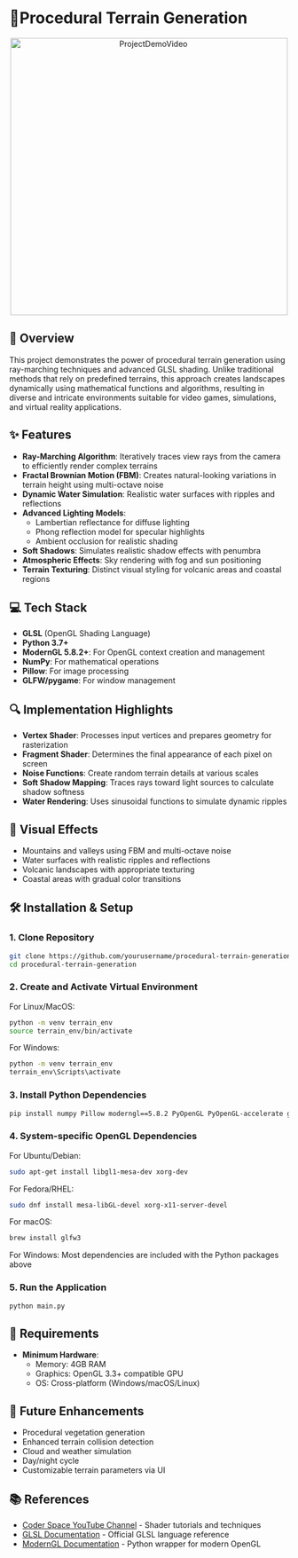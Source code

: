 
# 🚀Procedural Terrain Generation

<p align="center">
  <img src="https://github.com/user-attachments/assets/0744cf99-e4f8-468d-b392-6ae13b7bd503" width="500" alt="ProjectDemoVideo">
</p>

## 🌄 Overview

This project demonstrates the power of procedural terrain generation using ray-marching techniques and advanced GLSL shading. Unlike traditional methods that rely on predefined terrains, this approach creates landscapes dynamically using mathematical functions and algorithms, resulting in diverse and intricate environments suitable for video games, simulations, and virtual reality applications.

## ✨ Features

- **Ray-Marching Algorithm**: Iteratively traces view rays from the camera to efficiently render complex terrains
- **Fractal Brownian Motion (FBM)**: Creates natural-looking variations in terrain height using multi-octave noise
- **Dynamic Water Simulation**: Realistic water surfaces with ripples and reflections
- **Advanced Lighting Models**:
  - Lambertian reflectance for diffuse lighting
  - Phong reflection model for specular highlights
  - Ambient occlusion for realistic shading
- **Soft Shadows**: Simulates realistic shadow effects with penumbra
- **Atmospheric Effects**: Sky rendering with fog and sun positioning
- **Terrain Texturing**: Distinct visual styling for volcanic areas and coastal regions

## 💻 Tech Stack

- **GLSL** (OpenGL Shading Language)
- **Python 3.7+**
- **ModernGL 5.8.2+**: For OpenGL context creation and management
- **NumPy**: For mathematical operations
- **Pillow**: For image processing
- **GLFW/pygame**: For window management

## 🔍 Implementation Highlights

- **Vertex Shader**: Processes input vertices and prepares geometry for rasterization
- **Fragment Shader**: Determines the final appearance of each pixel on screen
- **Noise Functions**: Create random terrain details at various scales
- **Soft Shadow Mapping**: Traces rays toward light sources to calculate shadow softness
- **Water Rendering**: Uses sinusoidal functions to simulate dynamic ripples

## 🌊 Visual Effects

- Mountains and valleys using FBM and multi-octave noise
- Water surfaces with realistic ripples and reflections
- Volcanic landscapes with appropriate texturing
- Coastal areas with gradual color transitions

## 🛠️ Installation & Setup

### 1. Clone Repository

```bash
git clone https://github.com/yourusername/procedural-terrain-generation.git
cd procedural-terrain-generation
```

### 2. Create and Activate Virtual Environment

For Linux/MacOS:
```bash
python -m venv terrain_env
source terrain_env/bin/activate
```

For Windows:
```bash
python -m venv terrain_env
terrain_env\Scripts\activate
```

### 3. Install Python Dependencies

```bash
pip install numpy Pillow moderngl==5.8.2 PyOpenGL PyOpenGL-accelerate glfw
```

### 4. System-specific OpenGL Dependencies

For Ubuntu/Debian:
```bash
sudo apt-get install libgl1-mesa-dev xorg-dev
```

For Fedora/RHEL:
```bash
sudo dnf install mesa-libGL-devel xorg-x11-server-devel
```

For macOS:
```bash
brew install glfw3
```

For Windows:
Most dependencies are included with the Python packages above

### 5. Run the Application

```bash
python main.py
```

## 📌 Requirements

- **Minimum Hardware**:
  - Memory: 4GB RAM
  - Graphics: OpenGL 3.3+ compatible GPU
  - OS: Cross-platform (Windows/macOS/Linux)

## 🔮 Future Enhancements

- Procedural vegetation generation
- Enhanced terrain collision detection
- Cloud and weather simulation
- Day/night cycle
- Customizable terrain parameters via UI

## 📚 References

- [Coder Space YouTube Channel](https://www.youtube.com/channel/UCwe6kcllhainHICL1vnq41g) - Shader tutorials and techniques
- [GLSL Documentation](https://docs.gl/sl4/dot) - Official GLSL language reference
- [ModernGL Documentation](https://moderngl.readthedocs.io/en/5.8.2/) - Python wrapper for modern OpenGL
